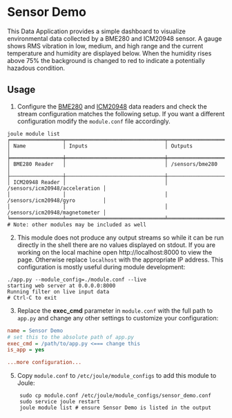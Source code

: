 # Sensor Demo
This Data Application provides a simple dashboard to visualize environmental data collected by a BME280 and ICM20948 sensor. A gauge shows RMS vibration in low, medium, and high range and the current temperature and humidity are displayed below. When the humidity rises above 75% the background is changed to red to indicate a potentially hazadous condition. 

## Usage
1. Configure the [BME280](/sensors/bme280/readme.md) and [ICM20948](/sensors/icm20948/readme.md) data readers and check the stream configuration matches the following setup. If you want a different configuration modify the ``module.conf`` file accordingly.
   
```shell
joule module list
╒═════════════════╤════════════════════════════════╤════════════════════════════════╕
│ Name            │ Inputs                         │ Outputs                        │
╞═════════════════╪════════════════════════════════╪════════════════════════════════╡
│ BME280 Reader   │                                │ /sensors/bme280                │
├─────────────────┼────────────────────────────────┼────────────────────────────────┤
│ ICM20948 Reader │                                │ /sensors/icm20948/acceleration │
│                 │                                │ /sensors/icm20948/gyro         │
│                 │                                │ /sensors/icm20948/magnetometer │
╘═════════════════╧════════════════════════════════╧════════════════════════════════╛
# Note: other modules may be included as well
```

2. This module does not produce any output streams so while it can be run directly in the shell there are no
   values displayed on stdout. If you are working on the local machine open http://localhost:8000 to view the page. Otherwise replace ``localhost`` with the appropriate IP address. This configuration is mostly useful during module development:
```shell
./app.py --module_config=./module.conf --live
starting web server at 0.0.0.0:8000
Running filter on live input data
# Ctrl-C to exit
```
   
3. Replace the **exec_cmd** parameter in ``module.conf`` with the full path to ``app.py`` and change any other
   settings to customize your configuration:
   
```ini
name = Sensor Demo
# set this to the absolute path of app.py
exec_cmd = /path/to/app.py <=== change this
is_app = yes

...more configuration...
```
  
5. Copy ``module.conf`` to ``/etc/joule/module_configs`` to add this module to Joule:
```shell
    sudo cp module.conf /etc/joule/module_configs/sensor_demo.conf
    sudo service joule restart
    joule module list # ensure Sensor Demo is listed in the output
```

